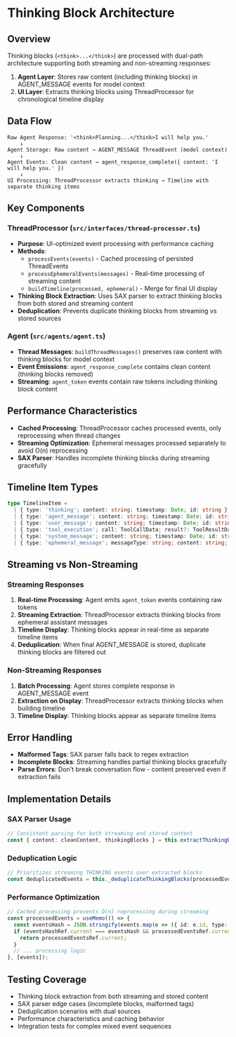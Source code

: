 # Thinking Block Architecture

## Overview
Thinking blocks (`<think>...</think>`) are processed with dual-path architecture supporting both streaming and non-streaming responses:

1. **Agent Layer**: Stores raw content (including thinking blocks) in AGENT_MESSAGE events for model context
2. **UI Layer**: Extracts thinking blocks using ThreadProcessor for chronological timeline display

## Data Flow
```
Raw Agent Response: '<think>Planning...</think>I will help you.'
    ↓
Agent Storage: Raw content → AGENT_MESSAGE ThreadEvent (model context)
    ↓
Agent Events: Clean content → agent_response_complete({ content: 'I will help you.' })
    ↓  
UI Processing: ThreadProcessor extracts thinking → Timeline with separate thinking items
```

## Key Components

### ThreadProcessor (`src/interfaces/thread-processor.ts`)
- **Purpose**: UI-optimized event processing with performance caching
- **Methods**:
  - `processEvents(events)` - Cached processing of persisted ThreadEvents
  - `processEphemeralEvents(messages)` - Real-time processing of streaming content  
  - `buildTimeline(processed, ephemeral)` - Merge for final UI display
- **Thinking Block Extraction**: Uses SAX parser to extract thinking blocks from both stored and streaming content
- **Deduplication**: Prevents duplicate thinking blocks from streaming vs stored sources

### Agent (`src/agents/agent.ts`)
- **Thread Messages**: `buildThreadMessages()` preserves raw content with thinking blocks for model context
- **Event Emissions**: `agent_response_complete` contains clean content (thinking blocks removed)
- **Streaming**: `agent_token` events contain raw tokens including thinking block content

## Performance Characteristics
- **Cached Processing**: ThreadProcessor caches processed events, only reprocessing when thread changes
- **Streaming Optimization**: Ephemeral messages processed separately to avoid O(n) reprocessing
- **SAX Parser**: Handles incomplete thinking blocks during streaming gracefully

## Timeline Item Types
```typescript
type TimelineItem = 
  | { type: 'thinking'; content: string; timestamp: Date; id: string }
  | { type: 'agent_message'; content: string; timestamp: Date; id: string }
  | { type: 'user_message'; content: string; timestamp: Date; id: string }
  | { type: 'tool_execution'; call: ToolCallData; result?: ToolResultData; ... }
  | { type: 'system_message'; content: string; timestamp: Date; id: string }
  | { type: 'ephemeral_message'; messageType: string; content: string; timestamp: Date };
```

## Streaming vs Non-Streaming

### Streaming Responses
1. **Real-time Processing**: Agent emits `agent_token` events containing raw tokens
2. **Streaming Extraction**: ThreadProcessor extracts thinking blocks from ephemeral assistant messages
3. **Timeline Display**: Thinking blocks appear in real-time as separate timeline items
4. **Deduplication**: When final AGENT_MESSAGE is stored, duplicate thinking blocks are filtered out

### Non-Streaming Responses  
1. **Batch Processing**: Agent stores complete response in AGENT_MESSAGE event
2. **Extraction on Display**: ThreadProcessor extracts thinking blocks when building timeline
3. **Timeline Display**: Thinking blocks appear as separate timeline items

## Error Handling
- **Malformed Tags**: SAX parser falls back to regex extraction
- **Incomplete Blocks**: Streaming handles partial thinking blocks gracefully
- **Parse Errors**: Don't break conversation flow - content preserved even if extraction fails

## Implementation Details

### SAX Parser Usage
```typescript
// Consistent parsing for both streaming and stored content
const { content: cleanContent, thinkingBlocks } = this.extractThinkingBlocks(rawContent);
```

### Deduplication Logic
```typescript
// Prioritizes streaming THINKING events over extracted blocks
const deduplicatedEvents = this._deduplicateThinkingBlocks(processedEvents);
```

### Performance Optimization
```typescript
// Cached processing prevents O(n) reprocessing during streaming
const processedEvents = useMemo(() => {
  const eventsHash = JSON.stringify(events.map(e => ({ id: e.id, type: e.type, timestamp: e.timestamp })));
  if (eventsHashRef.current === eventsHash && processedEventsRef.current) {
    return processedEventsRef.current;
  }
  // ... processing logic
}, [events]);
```

## Testing Coverage
- Thinking block extraction from both streaming and stored content
- SAX parser edge cases (incomplete blocks, malformed tags)
- Deduplication scenarios with dual sources
- Performance characteristics and caching behavior
- Integration tests for complex mixed event sequences